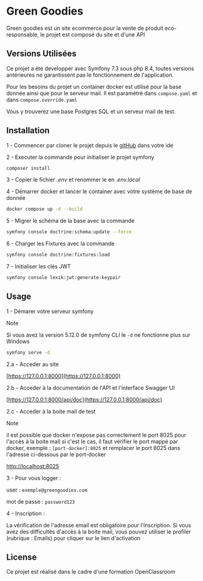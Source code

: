 Green Goodies
==========

Green goodies est un site ecommerce pour la vente de produit eco-responsable, le projet est composé du site et d'une API

## Versions Utilisées

Ce projet a été developper avec Symfony 7.3 sous php 8.4,
toutes versions antérieures ne garantissent pas le fonctionnement de l'application.

Pour les besoins du projet un container docker est utilisé pour la base donnée ainsi que pour le serveur mail.
Il est paramétré dans `compose.yaml` et dans `compose.override.yaml`

Vous y trouverez une base Postgres SQL et un serveur mail de test.

## Installation

1 - Commencer par cloner le projet depuis le [gitHub](https://github.com/AD2210/Green-Googies) dans votre ide

2 - Executer la commande pour initialiser le projet symfony

```bash
composer install
```

3 - Copier le fichier _.env_ et renommer le en _.env.local_

4 - Démarrer docker et lancer le container avec votre système de base de donnée

```bash
docker compose up -d --build
```

5 - Migrer le schéma de la base avec la commande

```bash
symfony console doctrine:schema:update --force
```

6 - Charger les Fixtures avec la commande

```bash
symfony console doctrine:fixtures:load 
```

7 - Initialiser les clés JWT

```bash
symfony console lexik:jwt:generate-keypair
```

## Usage

1 - Démarer votre serveur symfony

> [!NOTE]
> Si vous avez la version 5.12.0 de symfony CLI le `-d` ne fonctionne plus sur Windows

```bash
symfony serve -d
```

2.a - Acceder au site

[https://127.0.0.1:8000](https://127.0.0.1:8000)

2.b - Acceder à la documentation de l'API et l'interface Swagger UI

[https://127.0.0.1:8000/api/doc](https://127.0.0.1:8000/api/doc)

2.c - Acceder à la boite mail de test

> [!NOTE]
> il est possible que docker n'expose pas correctement le port 8025 pour l'accès à la boite mail
> si c'est le cas, il faut vérifier le port mappé par docker, exemple : `[port-docker]:8025`
> et remplacer le port 8025 dans l'adresse ci-dessous par le port-docker

[http://localhost:8025](http://localhost:8025)

3 - Pour vous logger :

user : `exemple@greengoodies.com`

mot de passe : `password123`

4 - Inscription :

La vérification de l'adresse email est obligatoire pour l'inscription.
Si vous avez des difficultés d'accès à la boite mail, vous pouvez utiliser le profiler (rubrique : Emails) pour cliquer sur le lien d'activation

## License

Ce projet est réalisé dans le cadre d'une formation OpenClassroom
